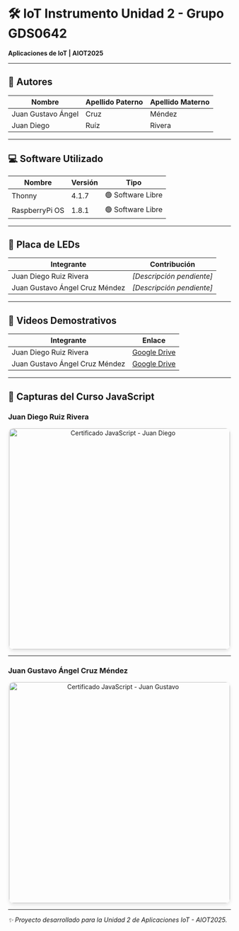 # 🛠 IoT Instrumento Unidad 2 - Grupo GDS0642  
**Aplicaciones de IoT | AIOT2025**  

--- 

## 👥 Autores  
| **Nombre**              | **Apellido Paterno** | **Apellido Materno** |  
|-------------------------|----------------------|----------------------|  
| Juan Gustavo Ángel      | Cruz                 | Méndez               |  
| Juan Diego              | Ruíz                 | Rivera               |  

---

## 💻 Software Utilizado  
| **Nombre**       | **Versión** | **Tipo**         |  
|-------------------|-------------|-------------------|  
| Thonny            | 4.1.7       | 🟢 Software Libre |  
| RaspberryPi OS    | 1.8.1       | 🟢 Software Libre |  

---

## 🔌 Placa de LEDs  
| **Integrante**                | **Contribución**         |  
|-------------------------------|--------------------------|  
| Juan Diego Ruiz Rivera        | *[Descripción pendiente]*|  
| Juan Gustavo Ángel Cruz Méndez| *[Descripción pendiente]*|  

---

## 🎥 Videos Demostrativos  
| **Integrante**                | **Enlace**                                                                 |  
|-------------------------------|----------------------------------------------------------------------------|  
| Juan Diego Ruiz Rivera        | [Google Drive](https://drive.google.com/drive/folders/1UW0K9HmpOHE_iPm40Tl_pqksy_wOU_Cd?usp=sharing) |  
| Juan Gustavo Ángel Cruz Méndez| [Google Drive](https://drive.google.com/drive/folders/18heTHVRkjm8Xy7GQFJ3Ta7XnWWiWI3UK) |  

---

## 📸 Capturas del Curso JavaScript  

### Juan Diego Ruiz Rivera  
<div align="center">
  <img src="https://github.com/user-attachments/assets/7e658008-4011-4e76-a1ac-6eb75b6f2b7e" alt="Certificado JavaScript - Juan Diego" width="500" style="border-radius: 10px; box-shadow: 0 4px 8px rgba(0,0,0,0.1)"/>
</div>

---

### Juan Gustavo Ángel Cruz Méndez  
<div align="center">
  <img src="https://github.com/user-attachments/assets/9de55289-3e07-44e1-937a-759a64163a31" alt="Certificado JavaScript - Juan Gustavo" width="500" style="border-radius: 10px; box-shadow: 0 4px 8px rgba(0,0,0,0.1)"/>
</div>

---

*✨ Proyecto desarrollado para la Unidad 2 de Aplicaciones IoT - AIOT2025.*
